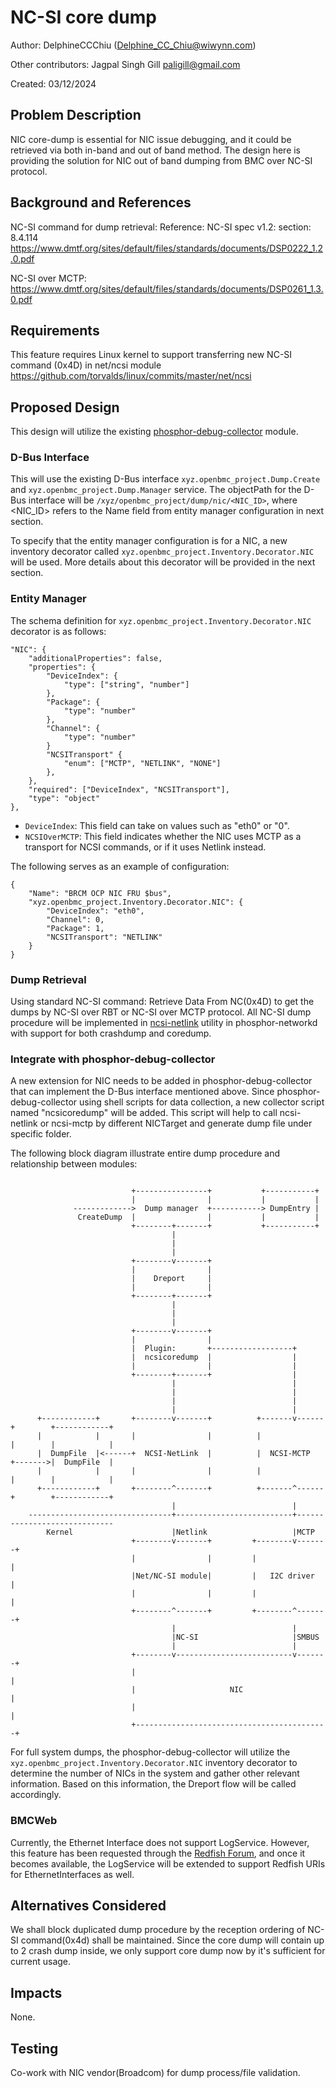 # NC-SI core dump

Author: DelphineCCChiu (<Delphine_CC_Chiu@wiwynn.com>)

Other contributors: Jagpal Singh Gill paligill@gmail.com

Created: 03/12/2024

## Problem Description

NIC core-dump is essential for NIC issue debugging, and it could be retrieved
via both in-band and out of band method. The design here is providing the
solution for NIC out of band dumping from BMC over NC-SI protocol.

## Background and References

NC-SI command for dump retrieval: Reference: NC-SI spec v1.2: section: 8.4.114
<https://www.dmtf.org/sites/default/files/standards/documents/DSP0222_1.2.0.pdf>

NC-SI over MCTP:
<https://www.dmtf.org/sites/default/files/standards/documents/DSP0261_1.3.0.pdf>

## Requirements

This feature requires Linux kernel to support transferring new NC-SI command
(0x4D) in net/ncsi module
<https://github.com/torvalds/linux/commits/master/net/ncsi>

## Proposed Design

This design will utilize the existing
[phosphor-debug-collector](https://github.com/openbmc/phosphor-debug-collector)
module.

### D-Bus Interface

This will use the existing D-Bus interface `xyz.openbmc_project.Dump.Create` and
`xyz.openbmc_project.Dump.Manager` service. The objectPath for the D-Bus
interface will be `/xyz/openbmc_project/dump/nic/<NIC_ID>`, where <NIC_ID>
refers to the Name field from entity manager configuration in next section.

To specify that the entity manager configuration is for a NIC, a new inventory
decorator called `xyz.openbmc_project.Inventory.Decorator.NIC` will be used.
More details about this decorator will be provided in the next section.

### Entity Manager

The schema definition for `xyz.openbmc_project.Inventory.Decorator.NIC`
decorator is as follows:

```
"NIC": {
    "additionalProperties": false,
    "properties": {
        "DeviceIndex": {
            "type": ["string", "number"]
        },
        "Package": {
            "type": "number"
        },
        "Channel": {
            "type": "number"
        }
        "NCSITransport" {
            "enum": ["MCTP", "NETLINK", "NONE"]
        },
    },
    "required": ["DeviceIndex", "NCSITransport"],
    "type": "object"
},
```

- `DeviceIndex`: This field can take on values such as "eth0" or "0".
- `NCSIOverMCTP`: This field indicates whether the NIC uses MCTP as a transport
  for NCSI commands, or if it uses Netlink instead.

The following serves as an example of configuration:

```
{
    "Name": "BRCM OCP NIC FRU $bus",
    "xyz.openbmc_project.Inventory.Decorator.NIC": {
        "DeviceIndex": "eth0",
        "Channel": 0,
        "Package": 1,
        "NCSITransport": "NETLINK"
    }
}
```

### Dump Retrieval

Using standard NC-SI command: Retrieve Data From NC(0x4D) to get the dumps by
NC-SI over RBT or NC-SI over MCTP protocol. All NC-SI dump procedure will be
implemented in
[ncsi-netlink](https://github.com/openbmc/phosphor-networkd/blob/master/src/ncsi_netlink_main.cpp)
utility in phosphor-networkd with support for both crashdump and coredump.

### Integrate with phosphor-debug-collector

A new extension for NIC needs to be added in phosphor-debug-collector that can
implement the D-Bus interface mentioned above. Since phosphor-debug-collector
using shell scripts for data collection, a new collector script named
"ncsicoredump" will be added. This script will help to call ncsi-netlink or
ncsi-mctp by different NICTarget and generate dump file under specific folder.

The following block diagram illustrate entire dump procedure and relationship
between modules:

```text

                           +----------------+           +-----------+
                           |                |           |           |
              ------------->  Dump manager  +-----------> DumpEntry |
               CreateDump  |                |           |           |
                           +--------+-------+           +-----------+
                                    |
                                    |
                                    |
                           +--------v-------+
                           |                |
                           |    Dreport     |
                           |                |
                           +--------+-------+
                                    |
                                    |
                                    |
                           +--------v-------+
                           |                |
                           |  Plugin:       +------------------+
                           |  ncsicoredump  |                  |
                           |                |                  |
                           +--------+-------+                  |
                                    |                          |
                                    |                          |
                                    |                          |
                                    |                          |
      +------------+       +--------v-------+          +-------v------+        +------------+
      |            |       |                |          |              |        |            |
      |  DumpFile  |<------+  NCSI-NetLink  |          |  NCSI-MCTP   +------->|  DumpFile  |
      |            |       |                |          |              |        |            |
      +------------+       +--------^-------+          +-------^------+        +------------+
                                    |                          |
    --------------------------------+--------------------------+-----------------------------
        Kernel                      |Netlink                   |MCTP
                           +--------v-------+         +--------v-------+
                           |                |         |                |
                           |Net/NC-SI module|         |   I2C driver   |
                           |                |         |                |
                           +--------^-------+         +--------^-------+
                                    |                          |
                                    |NC-SI                     |SMBUS
                                    |                          |
                           +--------v--------------------------v-------+
                           |                                           |
                           |                     NIC                   |
                           |                                           |
                           +-------------------------------------------+

```

For full system dumps, the phosphor-debug-collector will utilize the
`xyz.openbmc_project.Inventory.Decorator.NIC` inventory decorator to determine
the number of NICs in the system and gather other relevant information. Based on
this information, the Dreport flow will be called accordingly.

### BMCWeb

Currently, the Ethernet Interface does not support LogService. However, this
feature has been requested through the
[Redfish Forum](https://redfishforum.com/thread/1081/logservice-entry-nic-logdiagnosticdatatypes),
and once it becomes available, the LogService will be extended to support
Redfish URIs for EthernetInterfaces as well.

## Alternatives Considered

We shall block duplicated dump procedure by the reception ordering of NC-SI
command(0x4d) shall be maintained. Since the core dump will contain up to 2
crash dump inside, we only support core dump now by it's sufficient for current
usage.

## Impacts

None.

## Testing

Co-work with NIC vendor(Broadcom) for dump process/file validation.
